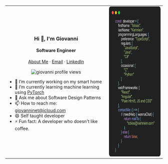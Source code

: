 <table>
<tr>
<td>
<p align="center">
  <h3 align="center">Hi 👋, I'm Giovanni</h3>
</p>
<p align="center">
  <h4 align="center">Software Engineer</h4>
</p>
<p align="center">
    <a href="https://giovannixdev.github.io">About Me</a>
    ·
    <a href="mailto:hashirshoaeb@gmail.com">Email</a>
    ·
    <a href="https://linkedin.com/in/gio-lituma/">LinkedIn</a>
</p>
<p align="center"> 
  <img align="center" src="https://komarev.com/ghpvc/?username=giovannixdev&color=blue&style=flat-square" alt="giovanni profile views" />
</p>

- 🔭 I’m currently working on my smart home
- 🌱 I’m currently learning machine learning using [PyTorch](https://pytorch.org/)
- 💬 Ask me about Software Design Patterns
- 📫 How to reach me: <a href="mailto:giovanninet@icloud.com">giovanninet@icloud.com</a>
- 😄 Self taught developer
- ⚡ Fun fact: A developer who doesn't like coffee.
</td>
<td>
<img src="https://github.com/giovannixdev/giovannixdev/blob/master/ProfileCodeblock.png?raw=true" height="480" width="270">
</td>
</tr>
</table>

<!--
**giovannixdev/giovannixdev** is a ✨ _special_ ✨ repository because its `README.md` (this file) appears on your GitHub profile.

Here are some ideas to get you started:

- 🔭 I’m currently working on ...
- 🌱 I’m currently learning ...
- 👯 I’m looking to collaborate on ...
- 🤔 I’m looking for help with ...
- 💬 Ask me about ...
- 📫 How to reach me: ...
- 😄 Pronouns: ...
- ⚡ Fun fact: ...
-->
